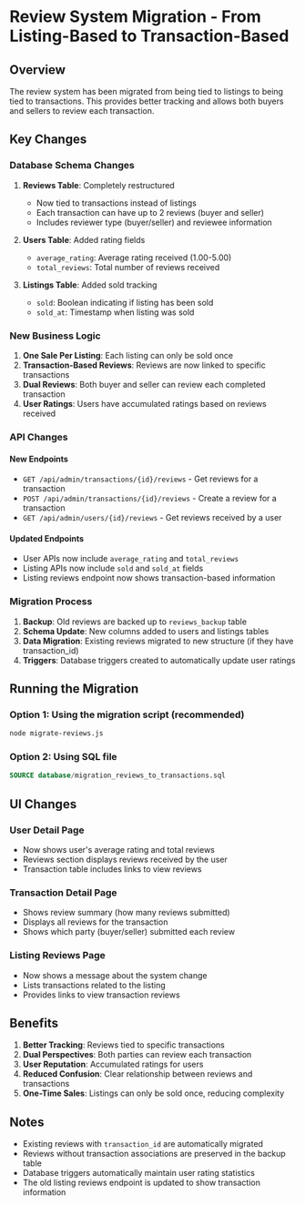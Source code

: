 # Review System Migration - From Listing-Based to Transaction-Based

## Overview

The review system has been migrated from being tied to listings to being tied to transactions. This provides better tracking and allows both buyers and sellers to review each transaction.

## Key Changes

### Database Schema Changes

1. **Reviews Table**: Completely restructured
   - Now tied to transactions instead of listings
   - Each transaction can have up to 2 reviews (buyer and seller)
   - Includes reviewer type (buyer/seller) and reviewee information

2. **Users Table**: Added rating fields
   - `average_rating`: Average rating received (1.00-5.00)
   - `total_reviews`: Total number of reviews received

3. **Listings Table**: Added sold tracking
   - `sold`: Boolean indicating if listing has been sold
   - `sold_at`: Timestamp when listing was sold

### New Business Logic

1. **One Sale Per Listing**: Each listing can only be sold once
2. **Transaction-Based Reviews**: Reviews are now linked to specific transactions
3. **Dual Reviews**: Both buyer and seller can review each completed transaction
4. **User Ratings**: Users have accumulated ratings based on reviews received

### API Changes

#### New Endpoints
- `GET /api/admin/transactions/{id}/reviews` - Get reviews for a transaction
- `POST /api/admin/transactions/{id}/reviews` - Create a review for a transaction
- `GET /api/admin/users/{id}/reviews` - Get reviews received by a user

#### Updated Endpoints
- User APIs now include `average_rating` and `total_reviews`
- Listing APIs now include `sold` and `sold_at` fields
- Listing reviews endpoint now shows transaction-based information

### Migration Process

1. **Backup**: Old reviews are backed up to `reviews_backup` table
2. **Schema Update**: New columns added to users and listings tables
3. **Data Migration**: Existing reviews migrated to new structure (if they have transaction_id)
4. **Triggers**: Database triggers created to automatically update user ratings

## Running the Migration

### Option 1: Using the migration script (recommended)
```bash
node migrate-reviews.js
```

### Option 2: Using SQL file
```sql
SOURCE database/migration_reviews_to_transactions.sql
```

## UI Changes

### User Detail Page
- Now shows user's average rating and total reviews
- Reviews section displays reviews received by the user
- Transaction table includes links to view reviews

### Transaction Detail Page
- Shows review summary (how many reviews submitted)
- Displays all reviews for the transaction
- Shows which party (buyer/seller) submitted each review

### Listing Reviews Page
- Now shows a message about the system change
- Lists transactions related to the listing
- Provides links to view transaction reviews

## Benefits

1. **Better Tracking**: Reviews tied to specific transactions
2. **Dual Perspectives**: Both parties can review each transaction
3. **User Reputation**: Accumulated ratings for users
4. **Reduced Confusion**: Clear relationship between reviews and transactions
5. **One-Time Sales**: Listings can only be sold once, reducing complexity

## Notes

- Existing reviews with `transaction_id` are automatically migrated
- Reviews without transaction associations are preserved in the backup table
- Database triggers automatically maintain user rating statistics
- The old listing reviews endpoint is updated to show transaction information
